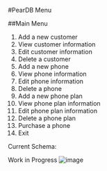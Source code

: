 #PearDB Menu

##Main Menu
1. Add a new customer
2. View customer information
3. Edit customer information
4. Delete a customer
5. Add a new phone
6. View phone information
7. Edit phone information
8. Delete a phone
9. Add a new phone plan
10. View phone plan information
11. Edit phone plan information
12. Delete a phone plan
13. Purchase a phone
14. Exit

Current Schema:

Work in Progress ![image](https://user-images.githubusercontent.com/102573417/233097113-0aa7c2fa-8541-42a1-8964-0a0f25d35f86.png)
